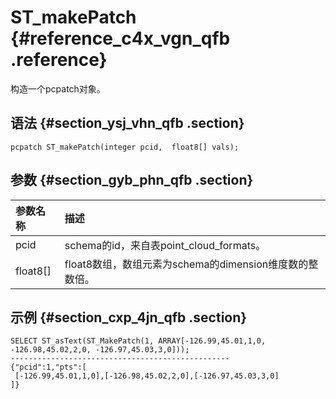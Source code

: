 # ST\_makePatch {#reference_c4x_vgn_qfb .reference}

构造一个pcpatch对象。

## 语法 {#section_ysj_vhn_qfb .section}

```
pcpatch ST_makePatch(integer pcid,  float8[] vals);
```

## 参数 {#section_gyb_phn_qfb .section}

|参数名称|描述|
|:---|:-|
|pcid|schema的id，来自表point\_cloud\_formats。|
|float8\[\]|float8数组，数组元素为schema的dimension维度数的整数倍。|

## 示例 {#section_cxp_4jn_qfb .section}

```
SELECT ST_asText(ST_MakePatch(1, ARRAY[-126.99,45.01,1,0, -126.98,45.02,2,0, -126.97,45.03,3,0]));
-------------------------------------------------
{"pcid":1,"pts":[
 [-126.99,45.01,1,0],[-126.98,45.02,2,0],[-126.97,45.03,3,0]
]}
```

